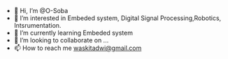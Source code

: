 - 👋 Hi, I’m @O-Soba
- 👀 I’m interested in Embeded system, Digital Signal Processing,Robotics, Intsrumentation. 
- 🌱 I’m currently learning Embeded system 
- 💞️ I’m looking to collaborate on ...
- 📫 How to reach me waskitadwi@gmail.com

<!---
harry-po/harry-po is a ✨ special ✨ repository because its `README.md` (this file) appears on your GitHub profile.
You can click the Preview link to take a look at your changes.
--->

